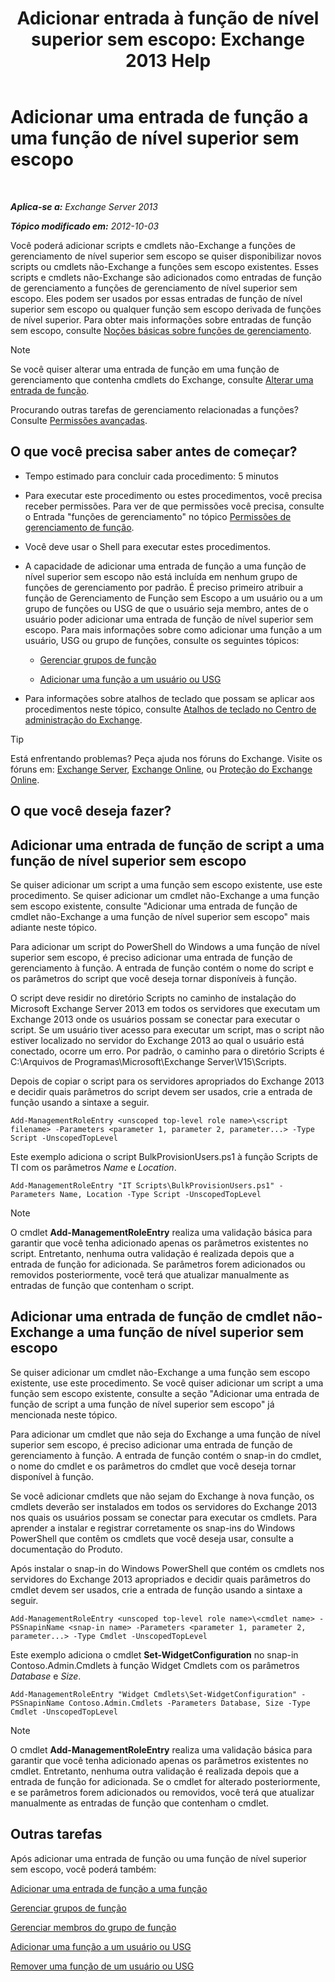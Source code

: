 ﻿---
title: 'Adicionar entrada à função de nível superior sem escopo: Exchange 2013 Help'
TOCTitle: Adicionar uma entrada de função a uma função de nível superior sem escopo
ms:assetid: 52fd3f20-c348-49d5-9bdb-f2cbf780cf2d
ms:mtpsurl: https://technet.microsoft.com/pt-br/library/Dd979789(v=EXCHG.150)
ms:contentKeyID: 50485594
ms.date: 05/22/2018
mtps_version: v=EXCHG.150
ms.translationtype: MT
---

# Adicionar uma entrada de função a uma função de nível superior sem escopo

 

_**Aplica-se a:** Exchange Server 2013_

_**Tópico modificado em:** 2012-10-03_

Você poderá adicionar scripts e cmdlets não-Exchange a funções de gerenciamento de nível superior sem escopo se quiser disponibilizar novos scripts ou cmdlets não-Exchange a funções sem escopo existentes. Esses scripts e cmdlets não-Exchange são adicionados como entradas de função de gerenciamento a funções de gerenciamento de nível superior sem escopo. Eles podem ser usados por essas entradas de função de nível superior sem escopo ou qualquer função sem escopo derivada de funções de nível superior. Para obter mais informações sobre entradas de função sem escopo, consulte [Noções básicas sobre funções de gerenciamento](understanding-management-roles-exchange-2013-help.md).


> [!NOTE]
> Se você quiser alterar uma entrada de função em uma função de gerenciamento que contenha cmdlets do Exchange, consulte <A href="change-a-role-entry-exchange-2013-help.md">Alterar uma entrada de função</A>.



Procurando outras tarefas de gerenciamento relacionadas a funções? Consulte [Permissões avançadas](advanced-permissions-exchange-2013-help.md).

## O que você precisa saber antes de começar?

  - Tempo estimado para concluir cada procedimento: 5 minutos

  - Para executar este procedimento ou estes procedimentos, você precisa receber permissões. Para ver de que permissões você precisa, consulte o Entrada "funções de gerenciamento" no tópico [Permissões de gerenciamento de função](role-management-permissions-exchange-2013-help.md).

  - Você deve usar o Shell para executar estes procedimentos.

  - A capacidade de adicionar uma entrada de função a uma função de nível superior sem escopo não está incluída em nenhum grupo de funções de gerenciamento por padrão. É preciso primeiro atribuir a função de Gerenciamento de Função sem Escopo a um usuário ou a um grupo de funções ou USG de que o usuário seja membro, antes de o usuário poder adicionar uma entrada de função de nível superior sem escopo. Para mais informações sobre como adicionar uma função a um usuário, USG ou grupo de funções, consulte os seguintes tópicos:
    
      - [Gerenciar grupos de função](manage-role-groups-exchange-2013-help.md)
    
      - [Adicionar uma função a um usuário ou USG](add-a-role-to-a-user-or-usg-exchange-2013-help.md)

  - Para informações sobre atalhos de teclado que possam se aplicar aos procedimentos neste tópico, consulte [Atalhos de teclado no Centro de administração do Exchange](keyboard-shortcuts-in-the-exchange-admin-center-exchange-online-protection-help.md).


> [!TIP]
> Está enfrentando problemas? Peça ajuda nos fóruns do Exchange. Visite os fóruns em: <A href="https://go.microsoft.com/fwlink/p/?linkid=60612">Exchange Server</A>, <A href="https://go.microsoft.com/fwlink/p/?linkid=267542">Exchange Online</A>, ou <A href="https://go.microsoft.com/fwlink/p/?linkid=285351">Proteção do Exchange Online</A>.



## O que você deseja fazer?

## Adicionar uma entrada de função de script a uma função de nível superior sem escopo

Se quiser adicionar um script a uma função sem escopo existente, use este procedimento. Se quiser adicionar um cmdlet não-Exchange a uma função sem escopo existente, consulte "Adicionar uma entrada de função de cmdlet não-Exchange a uma função de nível superior sem escopo" mais adiante neste tópico.

Para adicionar um script do PowerShell do Windows a uma função de nível superior sem escopo, é preciso adicionar uma entrada de função de gerenciamento à função. A entrada de função contém o nome do script e os parâmetros do script que você deseja tornar disponíveis à função.

O script deve residir no diretório Scripts no caminho de instalação do Microsoft Exchange Server 2013 em todos os servidores que executam um Exchange 2013 onde os usuários possam se conectar para executar o script. Se um usuário tiver acesso para executar um script, mas o script não estiver localizado no servidor do Exchange 2013 ao qual o usuário está conectado, ocorre um erro. Por padrão, o caminho para o diretório Scripts é C:\\Arquivos de Programas\\Microsoft\\Exchange Server\\V15\\Scripts.

Depois de copiar o script para os servidores apropriados do Exchange 2013 e decidir quais parâmetros do script devem ser usados, crie a entrada de função usando a sintaxe a seguir.

    Add-ManagementRoleEntry <unscoped top-level role name>\<script filename> -Parameters <parameter 1, parameter 2, parameter...> -Type Script -UnscopedTopLevel

Este exemplo adiciona o script BulkProvisionUsers.ps1 à função Scripts de TI com os parâmetros *Name* e *Location*.

    Add-ManagementRoleEntry "IT Scripts\BulkProvisionUsers.ps1" -Parameters Name, Location -Type Script -UnscopedTopLevel


> [!NOTE]
> O cmdlet <STRONG>Add-ManagementRoleEntry</STRONG> realiza uma validação básica para garantir que você tenha adicionado apenas os parâmetros existentes no script. Entretanto, nenhuma outra validação é realizada depois que a entrada de função for adicionada. Se parâmetros forem adicionados ou removidos posteriormente, você terá que atualizar manualmente as entradas de função que contenham o script.



## Adicionar uma entrada de função de cmdlet não-Exchange a uma função de nível superior sem escopo

Se quiser adicionar um cmdlet não-Exchange a uma função sem escopo existente, use este procedimento. Se você quiser adicionar um script a uma função sem escopo existente, consulte a seção "Adicionar uma entrada de função de script a uma função de nível superior sem escopo" já mencionada neste tópico.

Para adicionar um cmdlet que não seja do Exchange a uma função de nível superior sem escopo, é preciso adicionar uma entrada de função de gerenciamento à função. A entrada de função contém o snap-in do cmdlet, o nome do cmdlet e os parâmetros do cmdlet que você deseja tornar disponível à função.

Se você adicionar cmdlets que não sejam do Exchange à nova função, os cmdlets deverão ser instalados em todos os servidores do Exchange 2013 nos quais os usuários possam se conectar para executar os cmdlets. Para aprender a instalar e registrar corretamente os snap-ins do Windows PowerShell que contêm os cmdlets que você deseja usar, consulte a documentação do Produto.

Após instalar o snap-in do Windows PowerShell que contém os cmdlets nos servidores do Exchange 2013 apropriados e decidir quais parâmetros do cmdlet devem ser usados, crie a entrada de função usando a sintaxe a seguir.

    Add-ManagementRoleEntry <unscoped top-level role name>\<cmdlet name> -PSSnapinName <snap-in name> -Parameters <parameter 1, parameter 2, parameter...> -Type Cmdlet -UnscopedTopLevel

Este exemplo adiciona o cmdlet **Set-WidgetConfiguration** no snap-in Contoso.Admin.Cmdlets à função Widget Cmdlets com os parâmetros *Database* e *Size*.

    Add-ManagementRoleEntry "Widget Cmdlets\Set-WidgetConfiguration" -PSSnapinName Contoso.Admin.Cmdlets -Parameters Database, Size -Type Cmdlet -UnscopedTopLevel


> [!NOTE]
> O cmdlet <STRONG>Add-ManagementRoleEntry</STRONG> realiza uma validação básica para garantir que você tenha adicionado apenas os parâmetros existentes no cmdlet. Entretanto, nenhuma outra validação é realizada depois que a entrada de função for adicionada. Se o cmdlet for alterado posteriormente, e se parâmetros forem adicionados ou removidos, você terá que atualizar manualmente as entradas de função que contenham o cmdlet.



## Outras tarefas

Após adicionar uma entrada de função ou uma função de nível superior sem escopo, você poderá também:

[Adicionar uma entrada de função a uma função](add-a-role-entry-to-a-role-exchange-2013-help.md)

[Gerenciar grupos de função](manage-role-groups-exchange-2013-help.md)

[Gerenciar membros do grupo de função](manage-role-group-members-exchange-2013-help.md)

[Adicionar uma função a um usuário ou USG](add-a-role-to-a-user-or-usg-exchange-2013-help.md)

[Remover uma função de um usuário ou USG](remove-a-role-from-a-user-or-usg-exchange-2013-help.md)

